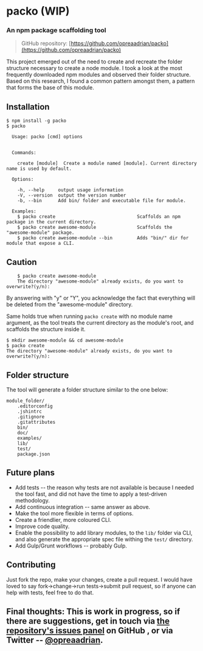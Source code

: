 # packo (WIP)
### An npm package scaffolding tool

> GitHub repository: [https://github.com/opreaadrian/packo](https://github.com/opreaadrian/packo)

This project emerged out of the need to create and recreate the folder structure necessary to create a node module. I took a look at the most frequently downloaded npm modules and observed their folder structure. Based on this research, I found a common pattern amongst them, a pattern that forms the base of this module.

## Installation

    $ npm install -g packo
    $ packo

      Usage: packo [cmd] options


      Commands:

        create [module]  Create a module named [module]. Current directory name is used by default.

      Options:

        -h, --help     output usage information
        -V, --version  output the version number
        -b, --bin      Add bin/ folder and executable file for module.

      Examples:
        $ packo create                              Scaffolds an npm package in the current directory.
        $ packo create awesome-module               Scaffolds the "awesome-module" package.
        $ packo create awesome-module --bin         Adds "bin/" dir for module that expose a CLI.

## Caution

        $ packo create awesome-module
        The directory "awesome-module" already exists, do you want to overwrite?(y/n):

By answering with "y" or "Y", you acknowledge the fact that everything will be deleted from the "awesome-module" directory.

Same holds true when running `packo create` with no module name argument, as the tool treats the current directory as the module's root, and scaffolds the structure inside it.

    $ mkdir awesome-module && cd awesome-module
    $ packo create
    The directory "awesome-module" already exists, do you want to overwrite?(y/n):

## Folder structure
The tool will generate a folder structure similar to the one below:

    module_folder/
        .editorconfig
        .jshintrc
        .gitignore
        .gitattributes
        bin/
        doc/
        examples/
        lib/
        test/
        package.json

## Future plans

* Add tests -- the reason why tests are not available is because I needed the tool fast, and did not have the time to apply a test-driven methodology.
* Add continuous integration -- same answer as above.
* Make the tool more flexible in terms of options.
* Create a friendlier, more coloured CLI.
* Improve code quality.
* Enable the possibility to add library modules, to the `lib/` folder via CLI, and also generate the appropriate spec file withing the `test/` directory.
* Add Gulp/Grunt workflows -- probably Gulp.

## Contributing
Just fork the repo, make your changes, create a pull request. I would have loved to say fork->change->run tests->submit pull request, so if anyone can help with tests, feel free to do that.

## Final thoughts: This is work in progress, so if there are suggestions, get in touch via [the repository's issues panel](https://github.com/opreaadrian/packo/issues) on GitHub , or via Twitter -- [@opreaadrian](https://twitter.com/opreaadrian).

